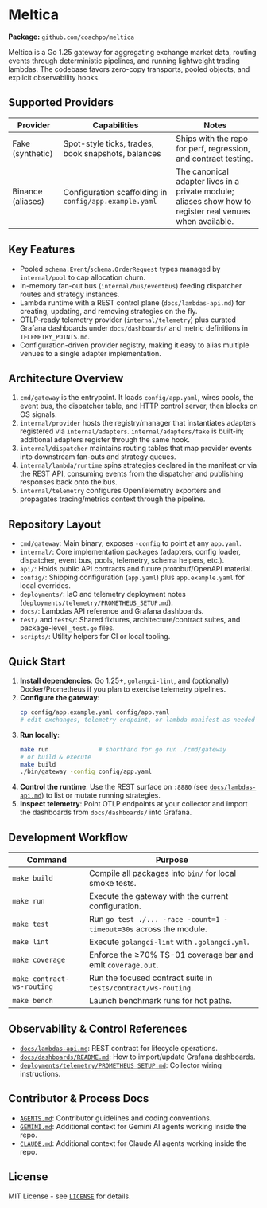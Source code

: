 # Meltica

**Package:** `github.com/coachpo/meltica`

Meltica is a Go 1.25 gateway for aggregating exchange market data, routing events through deterministic pipelines, and running lightweight trading lambdas. The codebase favors zero-copy transports, pooled objects, and explicit observability hooks.

## Supported Providers

| Provider          | Capabilities                                           | Notes                                                                                                     |
| ----------------- | ------------------------------------------------------ | --------------------------------------------------------------------------------------------------------- |
| Fake (synthetic)  | Spot-style ticks, trades, book snapshots, balances     | Ships with the repo for perf, regression, and contract testing.                                           |
| Binance (aliases) | Configuration scaffolding in `config/app.example.yaml` | The canonical adapter lives in a private module; aliases show how to register real venues when available. |

## Key Features

- Pooled `schema.Event`/`schema.OrderRequest` types managed by `internal/pool` to cap allocation churn.
- In-memory fan-out bus (`internal/bus/eventbus`) feeding dispatcher routes and strategy instances.
- Lambda runtime with a REST control plane (`docs/lambdas-api.md`) for creating, updating, and removing strategies on the fly.
- OTLP-ready telemetry provider (`internal/telemetry`) plus curated Grafana dashboards under `docs/dashboards/` and metric definitions in `TELEMETRY_POINTS.md`.
- Configuration-driven provider registry, making it easy to alias multiple venues to a single adapter implementation.

## Architecture Overview

1. `cmd/gateway` is the entrypoint. It loads `config/app.yaml`, wires pools, the event bus, the dispatcher table, and HTTP control server, then blocks on OS signals.
2. `internal/provider` hosts the registry/manager that instantiates adapters registered via `internal/adapters`. `internal/adapters/fake` is built-in; additional adapters register through the same hook.
3. `internal/dispatcher` maintains routing tables that map provider events into downstream fan-outs and strategy queues.
4. `internal/lambda/runtime` spins strategies declared in the manifest or via the REST API, consuming events from the dispatcher and publishing responses back onto the bus.
5. `internal/telemetry` configures OpenTelemetry exporters and propagates tracing/metrics context through the pipeline.

## Repository Layout

- `cmd/gateway`: Main binary; exposes `-config` to point at any `app.yaml`.
- `internal/`: Core implementation packages (adapters, config loader, dispatcher, event bus, pools, telemetry, schema helpers, etc.).
- `api/`: Holds public API contracts and future protobuf/OpenAPI material.
- `config/`: Shipping configuration (`app.yaml`) plus `app.example.yaml` for local overrides.
- `deployments/`: IaC and telemetry deployment notes (`deployments/telemetry/PROMETHEUS_SETUP.md`).
- `docs/`: Lambdas API reference and Grafana dashboards.
- `test/` and `tests/`: Shared fixtures, architecture/contract suites, and package-level `_test.go` files.
- `scripts/`: Utility helpers for CI or local tooling.

## Quick Start

1. **Install dependencies**: Go 1.25+, `golangci-lint`, and (optionally) Docker/Prometheus if you plan to exercise telemetry pipelines.
2. **Configure the gateway**:
   ```bash
   cp config/app.example.yaml config/app.yaml
   # edit exchanges, telemetry endpoint, or lambda manifest as needed
   ```
3. **Run locally**:
   ```bash
   make run              # shorthand for go run ./cmd/gateway
   # or build & execute
   make build
   ./bin/gateway -config config/app.yaml
   ```
4. **Control the runtime**: Use the REST surface on `:8880` (see [`docs/lambdas-api.md`](docs/lambdas-api.md)) to list or mutate running strategies.
5. **Inspect telemetry**: Point OTLP endpoints at your collector and import the dashboards from `docs/dashboards/` into Grafana.

## Development Workflow

| Command                    | Purpose                                                            |
| -------------------------- | ------------------------------------------------------------------ |
| `make build`               | Compile all packages into `bin/` for local smoke tests.            |
| `make run`                 | Execute the gateway with the current configuration.                |
| `make test`                | Run `go test ./... -race -count=1 -timeout=30s` across the module. |
| `make lint`                | Execute `golangci-lint` with `.golangci.yml`.                      |
| `make coverage`            | Enforce the ≥70% TS-01 coverage bar and emit `coverage.out`.       |
| `make contract-ws-routing` | Run the focused contract suite in `tests/contract/ws-routing`.     |
| `make bench`               | Launch benchmark runs for hot paths.                               |

## Observability & Control References

- [`docs/lambdas-api.md`](docs/lambdas-api.md): REST contract for lifecycle operations.
- [`docs/dashboards/README.md`](docs/dashboards/README.md): How to import/update Grafana dashboards.
- [`deployments/telemetry/PROMETHEUS_SETUP.md`](deployments/telemetry/PROMETHEUS_SETUP.md): Collector wiring instructions.

## Contributor & Process Docs

- [`AGENTS.md`](AGENTS.md): Contributor guidelines and coding conventions.
- [`GEMINI.md`](GEMINI.md): Additional context for Gemini AI agents working inside the repo.
- [`CLAUDE.md`](CLAUDE.md): Additional context for Claude AI agents working inside the repo.

## License

MIT License - see [`LICENSE`](LICENSE) for details.
